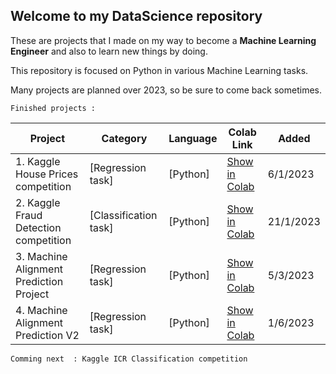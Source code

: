 ## Welcome to my DataScience repository

These are projects that I made on my way to become a **Machine Learning Engineer** and also to learn new things by doing.

This repository is focused on Python in various Machine Learning tasks.

Many projects are planned over 2023, so be sure to come back sometimes.

`Finished projects :`

| Project | Category | Language | Colab Link | Added |
|----------|----------|----------|----------|----------|
|1. Kaggle House Prices competition | [Regression task] | [Python] | [Show in Colab](https://colab.research.google.com/github/TomasCajan/DataScience/blob/main/P1_HousePrices_Kaggle.ipynb) | 6/1/2023
|2. Kaggle Fraud Detection competition | [Classification task] | [Python] | [Show in Colab](https://colab.research.google.com/github/TomasCajan/DataScience/blob/main/P2_Fraud_Detection_Kaggle.ipynb) |  21/1/2023
|3. Machine Alignment Prediction Project | [Regression task] | [Python] | [Show in Colab](https://colab.research.google.com/github/TomasCajan/DataScience/blob/main/P3_Machine_Alignment_Prediction.ipynb) |  5/3/2023
|4. Machine Alignment Prediction V2 | [Regression task] | [Python] | [Show in Colab](https://colab.research.google.com/github/TomasCajan/DataScience/blob/main/P4_Machine_Alignment_v2.ipynb) |  1/6/2023

`Comming next  : Kaggle ICR Classification competition`
